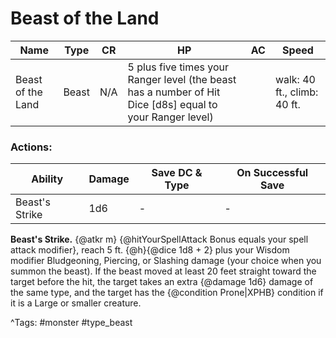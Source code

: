 # Beast of the Land

| Name | Type | CR | HP | AC | Speed |
|------|------|----|----|----|-------|
| Beast of the Land | Beast | N/A | 5 plus five times your Ranger level (the beast has a number of Hit Dice [d8s] equal to your Ranger level) |  | walk: 40 ft., climb: 40 ft. |

### Actions:

| Ability | Damage | Save DC & Type | On Successful Save |
|---------|--------|----------------|--------------------|
| Beast's Strike | 1d6 | - | - |


**Beast's Strike.** {@atkr m} {@hitYourSpellAttack Bonus equals your spell attack modifier}, reach 5 ft. {@h}{@dice 1d8 + 2} plus your Wisdom modifier Bludgeoning, Piercing, or Slashing damage (your choice when you summon the beast). If the beast moved at least 20 feet straight toward the target before the hit, the target takes an extra {@damage 1d6} damage of the same type, and the target has the {@condition Prone|XPHB} condition if it is a Large or smaller creature.

^Tags: #monster #type_beast